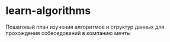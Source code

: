 # learn-algorithms
Пошаговый план изучения алгоритмов и структур данных для прохождения собеседований в компанию мечты
